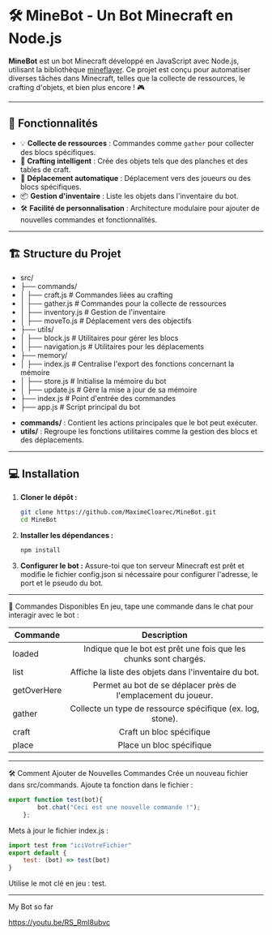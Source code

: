 # 🛠️ MineBot - Un Bot Minecraft en Node.js

**MineBot** est un bot Minecraft développé en JavaScript avec Node.js, utilisant la bibliothèque [mineflayer](https://github.com/PrismarineJS/mineflayer). Ce projet est conçu pour automatiser diverses tâches dans Minecraft, telles que la collecte de ressources, le crafting d'objets, et bien plus encore ! 🎮

---

## 🚀 Fonctionnalités

- 💡 **Collecte de ressources** : Commandes comme `gather` pour collecter des blocs spécifiques.
- 🔨 **Crafting intelligent** : Crée des objets tels que des planches et des tables de craft.
- 🧭 **Déplacement automatique** : Déplacement vers des joueurs ou des blocs spécifiques.
- 📦 **Gestion d'inventaire** : Liste les objets dans l'inventaire du bot.
- 🛠️ **Facilité de personnalisation** : Architecture modulaire pour ajouter de nouvelles commandes et fonctionnalités.

---

## 🏗️ Structure du Projet

* src/
* ├── commands/
* │   ├── craft.js # Commandes liées au crafting
* │   ├── gather.js # Commandes pour la collecte de ressources
* │   ├── inventory.js # Gestion de l'inventaire
* │   ├── moveTo.js # Déplacement vers des objectifs
* ├── utils/
* │   ├── block.js # Utilitaires pour gérer les blocs
* │   ├── navigation.js # Utilitaires pour les déplacements
* ├── memory/
* │   ├── index.js # Centralise l'export des fonctions concernant la mémoire
* │   ├── store.js # Initialise la mémoire du bot 
* │   ├── update.js # Gère la mise a jour de sa mémoire
* ├── index.js # Point d'entrée des commandes
* ├── app.js # Script principal du bot

- **commands/** : Contient les actions principales que le bot peut exécuter.
- **utils/** : Regroupe les fonctions utilitaires comme la gestion des blocs et des déplacements.

---

## 💻 Installation

1. **Cloner le dépôt :**
   ```bash
   git clone https://github.com/MaximeCloarec/MineBot.git
   cd MineBot

2. **Installer les dépendances :**
    ```bash
    npm install

3. **Configurer le bot :** 
   Assure-toi que ton serveur Minecraft est prêt et modifie le fichier config.json si nécessaire pour configurer l'adresse, le port et le pseudo du bot.

---

   🚨 Commandes Disponibles
En jeu, tape une commande dans le chat pour interagir avec le bot :

| Commande     |                            Description                            |
| ------------ | :---------------------------------------------------------------: |
| loaded       | Indique que le bot est prêt une fois que les chunks sont chargés. |
| list         |       Affiche la liste des objets dans l'inventaire du bot.       |
| getOverHere  |   Permet au bot de se déplacer près de l'emplacement du joueur.   |
| gather <res> |    Collecte un type de ressource spécifique (ex. log, stone).     |
| craft <res>  |                     Craft un bloc spécifique                      |
| place <res>  |                     Place un bloc spécifique                      |

---

🛠️ Comment Ajouter de Nouvelles Commandes
Crée un nouveau fichier dans src/commands.
Ajoute ta fonction dans le fichier :
```javascript
export function test(bot){
        bot.chat("Ceci est une nouvelle commande !");
    };
```
Mets à jour le fichier index.js :
```javascript
import test from "iciVotreFichier"
export default {
    test: (bot) => test(bot)
}
```
Utilise le mot clé en jeu : test.

---
My Bot so far

https://youtu.be/RS_Rml8ubvc
